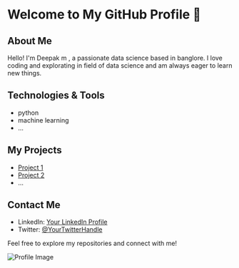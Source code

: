 # Welcome to My GitHub Profile 👋

## About Me
Hello! I'm Deepak m , a passionate data science  based in banglore. I love coding and explorating in field of data science  and am always eager to learn new things.

## Technologies & Tools
- python
- machine learning
- ...

## My Projects
- [Project 1](link-to-project-1)
- [Project 2](link-to-project-2)
- ...

## Contact Me
- LinkedIn: [Your LinkedIn Profile](link-to-linkedin)
- Twitter: [@YourTwitterHandle](link-to-twitter)

Feel free to explore my repositories and connect with me!

![Profile Image](link-to-image)

<!---
Deepak7019/Deepak7019 is a ✨ special ✨ repository because its `README.md` (this file) appears on your GitHub profile.
You can click the Preview link to take a look at your changes.
--->
